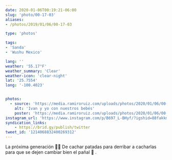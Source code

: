 ```yaml
---
date: 2020-01-06T00:19:21-06:00
slug: 'photo/00-17-03'
aliases:
- /photos/2019/01/06/00-17-03

type: 'photos'

tags:
- 'Sanda'
- 'Wushu Mexico'

lang: ''
weather: '55.17°F'
weather_summary: 'Clear'
weather-icon: 'clear-night'
lat: '25.7554'
long: '-100.4023'


photos:
  - source: 'https://media.ramiroruiz.com/uploads/photos/2020/01/06/00-17-03/ivan-y-yo-con-nuestros-beb%C3%A9s.jpg'
    alt: 'Ivan y yo con nuestros bebés'
    poster: 'https://media.ramiroruiz.com/uploads/photos/2020/01/06/00-17-03/poster.'
instagram_url: 'https://www.instagram.com/p/B697_L-BHyf/?igshid=88fakkmttord'
syndication_links:
    - https://brid.gy/publish/twitter
tweet_id: '1214068832400269312'
---
```

La próxima generación 👊🏼
De cachar patadas para derribar a cacharlas para que se dejen cambiar bien el pañal 🤣
.
 